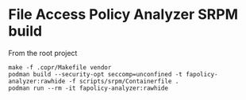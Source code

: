 File Access Policy Analyzer SRPM build
===

From the root project

```text
make -f .copr/Makefile vendor
podman build --security-opt seccomp=unconfined -t fapolicy-analyzer:rawhide -f scripts/srpm/Containerfile .
podman run --rm -it fapolicy-analyzer:rawhide
```
